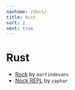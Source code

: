 ```yaml
---
navhome: /docs/
title: Rust
sort: 2
next: true
---
```


# Rust

- [Rock](https://github.com/martindevans/Rock) by `martindevans`
- [Nock REPL](https://github.com/zaphar/nock-repl) by `zaphar`


